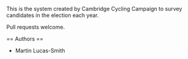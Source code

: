 This is the system created by Cambridge Cycling Campaign to survey candidates in the election each year.

Pull requests welcome.

== Authors ==

* Martin Lucas-Smith

